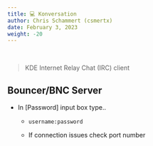 ```yaml
---
title: 💻 Konversation
author: Chris Schammert (csmertx)
date: February 3, 2023
weight: -20
---
```


<br />

> KDE Internet Relay Chat (IRC) client

## Bouncer/BNC Server

- In [Password] input box type..

    - ```username:password```

    - If connection issues check port number
